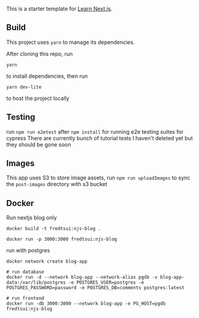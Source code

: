 This is a starter template for [Learn Next.js](https://nextjs.org/learn).

## Build

This project uses `yarn` to manage its dependencies.

After cloning this repo, run 

    yarn

to install dependencies, then run
    
    yarn dev-lite

to host the project locally

## Testing

run `npm run e2etest` after `npm install` for running e2e testing suites for cypress
There are currently bunch of tutorial tests I haven't deleted yet but they should be 
gone soon

## Images

This app uses S3 to store image assets, run `npm run uploadImages` to sync the `post-images` directory
with s3 bucket

## Docker 

Run nextjs blog only

```
docker build -t fredtsui:njs-blog .

docker run -p 3000:3000 fredtsui:njs-blog
```

run with postgres 

```
docker network create blog-app

# run database
docker run -d --network blog-app --network-alias pgdb -v blog-app-data:/var/lib/postgres -e POSTGRES_USER=postgres -e POSTGRES_PASSWORD=password -e POSTGRES_DB=comments postgres:latest

# run frontend
docker run -db 3000:3000 --network blog-app -e PG_HOST=pgdb fredtsui:njs-blog

```

